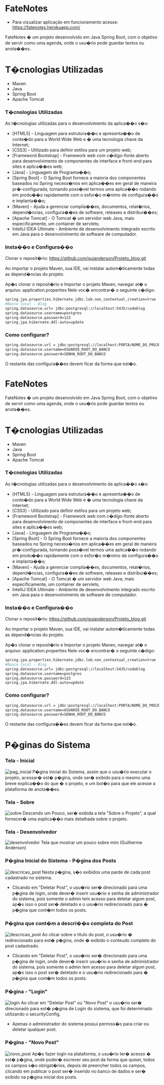# FateNotes 
- Para vizualizar aplicação em funcionamento acesse: https://fatenotes.herokuapp.com/

FateNotes � um projeto desenvolvido em Java Spring Boot, com o objetivo de servir como uma agenda, onde o usu�rio pode guardar textos ou anota��es.

# T�cnologias Utilizadas
  - Maven
  - Java
  - Spring Boot
  - Apache Tomcat

### T�cnologias Utilizadas

As t�cnologias utilizadas para o desenvolvimento da aplica��o s�o:

* [HTML5] - Linguagem para estrutura��o e apresenta��o de conte�do para a World Wide Web e � uma tecnologia chave da Internet;
* [CSS3] - Utilizado para definir estilos para um projeto web;
* [Frameword Bootstrap] - Framework web com c�digo-fonte aberto para desenvolvimento de componentes de interface e front-end para sites e aplica��es web;
* [Java] - Linguagem de Programa��o;
* [Spring Boot] - O Spring Boot fornece a maioria dos componentes baseados no Spring necess�rios em aplica��es em geral de maneira pr�-configurada, tornando poss�vel termos uma aplica��o rodando em produ��o rapidamente com o esfor�o m�nimo de configura��o e implanta��o;
* [Maven] - Ajuda a gerenciar compila��es, documentos, relat�rios, depend�ncias, configura��es de software, releases e distribui��es;
* [Apache Tomcat] - O Tomcat � um servidor web Java, mais especificamente, um container de servlets;
* IntelliJ IDEA Ultimate - Ambiente de desenvolvimento integrado escrito em Java para o desenvolvimento de software de computador.

### Insta��o e Configura��o

Clonar o reposit�rio: https://github.com/guianderson/Projeto_blog.git

Ao importar o projeto Maven, sua IDE, vai instalar autom�ticamente todas as depend�ncias do projeto.

Ap�s clonar o reposit�rio e Importar o projeto Maven, navegar at� o arquivo: application.properties
Nele voc� encontrar� o seguinte c�digo:
```sh
spring.jpa.properties.hibernate.jdbc.lob.non_contextual_creation=true
#Banco local - Blog
spring.datasource.url= jdbc:postgresql://localhost:5435/codeblog
spring.datasource.username=postgres
spring.datasource.password=123
spring.jpa.hibernate.ddl-auto=update
```

### Como configurar?

```sh
spring.datasource.url = jdbc:postgresql://localhost:PORTA/NOME_DO_PROJETO_NO_BANCO
spring.datasource.username=USUARIO_ROOT_DO_BANCO
spring.datasource.password=SENHA_ROOT_DO_BANCO
```
O restante das configura��es devem ficar da forma que est�o.

# FateNotes

FateNotes � um projeto desenvolvido em Java Spring Boot, com o objetivo de servir como uma agenda, onde o usu�rio pode guardar textos ou anota��es.

# T�cnologias Utilizadas
  - Maven
  - Java
  - Spring Boot
  - Apache Tomcat

### T�cnologias Utilizadas

As t�cnologias utilizadas para o desenvolvimento da aplica��o s�o:

* [HTML5] - Linguagem para estrutura��o e apresenta��o de conte�do para a World Wide Web e � uma tecnologia chave da Internet;
* [CSS3] - Utilizado para definir estilos para um projeto web;
* [Frameword Bootstrap] - Framework web com c�digo-fonte aberto para desenvolvimento de componentes de interface e front-end para sites e aplica��es web;
* [Java] - Linguagem de Programa��o;
* [Spring Boot] - O Spring Boot fornece a maioria dos componentes baseados no Spring necess�rios em aplica��es em geral de maneira pr�-configurada, tornando poss�vel termos uma aplica��o rodando em produ��o rapidamente com o esfor�o m�nimo de configura��o e implanta��o;
* [Maven] - Ajuda a gerenciar compila��es, documentos, relat�rios, depend�ncias, configura��es de software, releases e distribui��es;
* [Apache Tomcat] - O Tomcat � um servidor web Java, mais especificamente, um container de servlets;
* IntelliJ IDEA Ultimate - Ambiente de desenvolvimento integrado escrito em Java para o desenvolvimento de software de computador.

### Insta��o e Configura��o

Clonar o reposit�rio: https://github.com/guianderson/Projeto_blog.git

Ao importar o projeto Maven, sua IDE, vai instalar autom�ticamente todas as depend�ncias do projeto.

Ap�s clonar o reposit�rio e Importar o projeto Maven, navegar at� o arquivo: application.properties
Nele voc� encontrar� o seguinte c�digo:
```sh
spring.jpa.properties.hibernate.jdbc.lob.non_contextual_creation=true
#Banco local - Blog
spring.datasource.url= jdbc:postgresql://localhost:5435/codeblog
spring.datasource.username=postgres
spring.datasource.password=123
spring.jpa.hibernate.ddl-auto=update
```

### Como configurar?

```sh
spring.datasource.url = jdbc:postgresql://localhost:PORTA/NOME_DO_PROJETO_NO_BANCO
spring.datasource.username=USUARIO_ROOT_DO_BANCO
spring.datasource.password=SENHA_ROOT_DO_BANCO
```
O restante das configura��es devem ficar da forma que est�o.

# P�ginas do Sistema

### Tela - Inicial
![pag_inicial](https://user-images.githubusercontent.com/47038612/98030335-a0607f80-1def-11eb-8c5f-42ab30708c0f.png)
P�gina inicial do Sistema, assim que o usu�rio executar o projeto, acessar� est� p�gina, onde ser� exibido para o mesmo uma breve explica��o do que � o projeto,
e um bot�o para que ele acesse a plataforma de anota��es.

### Tela - Sobre
![sobre](https://user-images.githubusercontent.com/47038612/98030817-5926be80-1df0-11eb-9f46-ca2fd3fca927.png)
Descendo um Pouco, ser� exibida a tela "Sobre o Projeto", a qual fornecer� uma explica��o mais detalhada sobre o projeto.

### Tela - Desenvolvedor
![desenvolvedor](https://user-images.githubusercontent.com/47038612/98030329-9f2f5280-1def-11eb-856f-eaa4c28273ae.png)
Tela que mostrar um pouco sobre mim (Guilherme Anderson)

### P�gina Inicial do Sistema - P�gina dos Posts
![descricao_post](https://user-images.githubusercontent.com/47038612/98032683-1d412880-1df3-11eb-82ab-99c4125d3a0e.png)
Nesta p�gina, s�o exibidos uma parde de cada post cadastrado no sistema.
- Clicando em "Deletar Post", o usu�rio ser� direcionado para uma p�gina de login, onde dever� inserir usu�rio e senha de administrador do sistema, pois somente o admin tem acesso para deletar algum post, ap�s isso o post ser� deletado e o usu�rio redirecionado para � p�gina que cont�m todos os posts.

### P�gina que cont�m a descri��o completa do Post
![descricao_post](https://user-images.githubusercontent.com/47038612/98032761-406bd800-1df3-11eb-9a68-57c71ba008ac.png)
Ao clicar sobre o titulo do post, o usu�rio � redirecionado para est� p�gina, onde � exibido o conteudo completo do post cadastrado.
- Clicando em "Deletar Post", o usu�rio ser� direcionado para uma p�gina de login, onde dever� inserir usu�rio e senha de administrador do sistema, pois somente o admin tem acesso para deletar algum post, ap�s isso o post ser� deletado e o usu�rio redirecionado para � p�gina que cont�m todos os posts.

### P�gina - "Login"
![login](https://user-images.githubusercontent.com/47038612/98033405-3696a480-1df4-11eb-83ad-e8f4dd336cb5.png)
Ao clicar em "Deletar Post" ou "Novo Post" o usu�rio ser� direcionado para est� p�gina de Login do sistema, que foi determinado utilizando o securityConfig.
- Apenas o administrador do sistema possui permiss�o para criar ou deletar qualquer post.

### P�gina - "Novo Post"
![novo_post](https://user-images.githubusercontent.com/47038612/98033669-9e4cef80-1df4-11eb-9de3-4f411138dd84.png)
Ap�s fazer login na plataforma, o usu�rio ter� acesso � est� p�gina, onde poder� escrever seu post da forma que quiser, todos os campos s�o obrigat�rios, depois de preencher todos os campos, clicando em publicar o post ser� inserido no banco de dados e ser� exibido na p�gina inicial dos posts.

